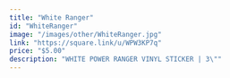 ```yaml
---
title: "White Ranger"
id: "WhiteRanger"
image: "/images/other/WhiteRanger.jpg"
link: "https://square.link/u/WPW3KP7q"
price: "$5.00"
description: "WHITE POWER RANGER VINYL STICKER | 3\""
---
```

